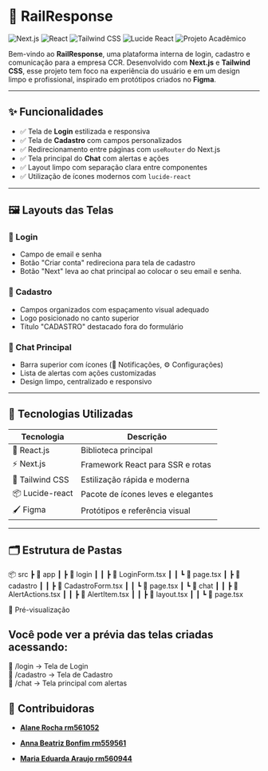 # 🚆 RailResponse 
![Next.js](https://img.shields.io/badge/Next.js-000000?style=for-the-badge&logo=nextdotjs&logoColor=white)
![React](https://img.shields.io/badge/React-20232A?style=for-the-badge&logo=react&logoColor=61DAFB)
![Tailwind CSS](https://img.shields.io/badge/Tailwind_CSS-06B6D4?style=for-the-badge&logo=tailwindcss&logoColor=white)
![Lucide React](https://img.shields.io/badge/Lucide_React-orange?style=for-the-badge)
![Projeto Acadêmico](https://img.shields.io/badge/Projeto-Acadêmico-blueviolet?style=for-the-badge)


Bem-vindo ao **RailResponse**, uma plataforma interna de login, cadastro e comunicação para a empresa CCR. Desenvolvido com **Next.js** e **Tailwind CSS**, esse projeto tem foco na experiência do usuário e em um design limpo e profissional, inspirado em protótipos criados no **Figma**.

---

## ✨ Funcionalidades

- ✅ Tela de **Login** estilizada e responsiva  
- ✅ Tela de **Cadastro** com campos personalizados  
- ✅ Redirecionamento entre páginas com `useRouter` do Next.js  
- ✅ Tela principal do **Chat** com alertas e ações  
- ✅ Layout limpo com separação clara entre componentes  
- ✅ Utilização de ícones modernos com `lucide-react`  

---

## 🖼️ Layouts das Telas

### 🔐 Login
- Campo de email e senha  
- Botão "Criar conta" redireciona para tela de cadastro  
- Botão "Next" leva ao chat principal ao colocar o seu email e senha.

### 📝 Cadastro
- Campos organizados com espaçamento visual adequado  
- Logo posicionado no canto superior  
- Título "CADASTRO" destacado fora do formulário  

### 💬 Chat Principal
- Barra superior com ícones (🔔 Notificações, ⚙️ Configurações)  
- Lista de alertas com ações customizadas  
- Design limpo, centralizado e responsivo  

---

## 🚀 Tecnologias Utilizadas

| Tecnologia       | Descrição                           |
|------------------|-------------------------------------|
| 🧠 React.js       | Biblioteca principal                |
| ⚡ Next.js        | Framework React para SSR e rotas   |
| 🎨 Tailwind CSS   | Estilização rápida e moderna       |
| 📦 Lucide-react   | Pacote de ícones leves e elegantes |
| 🖌️ Figma         | Protótipos e referência visual      |

---

## 🗂️ Estrutura de Pastas

📦 src ┣ 📂 app ┃ ┣ 📂 login ┃ ┃ ┣ 📄 LoginForm.tsx ┃ ┃ ┗ 📄 page.tsx ┃ ┣ 📂 cadastro ┃ ┃ ┣ 📄 CadastroForm.tsx ┃ ┃ ┗ 📄 page.tsx ┃ ┗ 📂 chat ┃ ┃ ┣ 📄 AlertActions.tsx ┃ ┃ ┣ 📄 AlertItem.tsx ┃ ┃ ┣ 📄 layout.tsx ┃ ┃ ┗ 📄 page.tsx


📸 Pré-visualização  
## Você pode ver a prévia das telas criadas acessando:  

🔐 /login → Tela de Login  
📝 /cadastro → Tela de Cadastro  
💬 /chat → Tela principal com alertas  


## 🌟 Contribuidoras

- [**Alane Rocha rm561052**](https://github.com/alanerochaa)  
  

- [**Anna Beatriz Bonfim rm559561**](https://github.com/annabonfim)  
  

- [**Maria Eduarda Araujo rm560944**](https://github.com/DudaAraujo14)  
 